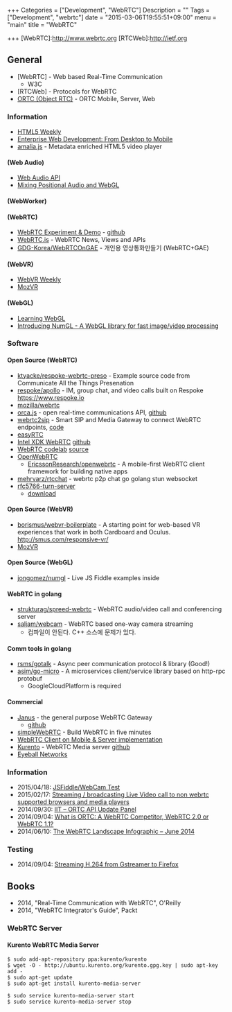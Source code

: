 +++
Categories = ["Development", "WebRTC"]
Description = ""
Tags = ["Development", "webrtc"]
date = "2015-03-06T19:55:51+09:00"
menu = "main"
title = "WebRTC"

+++
[WebRTC]:http://www.webrtc.org
[RTCWeb]:http://ietf.org


## General
* [WebRTC] - Web based Real-Time Communication
	- W3C
* [RTCWeb] - Protocols for WebRTC
* [ORTC (Object RTC)](http://ortc.org/) - ORTC Mobile, Server, Web

### Information
* [HTML5 Weekly](http://html5weekly.com/)
* [Enterprise Web Development: From Desktop to Mobile](http://enterprisewebbook.com/)
* [amalia.js](http://ina-foss.github.io/amalia.js/) - Metadata enriched HTML5 video player

#### (Web Audio)
* [Web Audio API](https://developer.mozilla.org/en-US/docs/Web/API/Web_Audio_API)
* [Mixing Positional Audio and WebGL](http://www.html5rocks.com/en/tutorials/webaudio/positional_audio/)

#### (WebWorker)


#### (WebRTC)
* [WebRTC Experiment & Demo](https://www.webrtc-experiment.com/) -
	[github](https://github.com/muaz-khan/WebRTC-Experiment)
* [WebRTC.is](http://blog.webrtc.is/) - WebRTC News, Views and APIs
* [GDG-Korea/WebRTCOnGAE](https://github.com/GDG-Korea/WebRTCOnGAE) - 개인용 영상통화만들기 (WebRTC+GAE)

#### (WebVR)
* [WebVR Weekly](http://www.webvrweekly.com/)
* [MozVR](http://mozvr.com/)

#### (WebGL)
* [Learning WebGL](http://learningwebgl.com/blog/)
* [Introducing NumGL - A WebGL library for fast image/video processing](http://jonolive.blogspot.kr/2015/01/introducing-numgl-webgl-library-for.html)


### Software
#### Open Source (WebRTC)
* [ktyacke/respoke-webrtc-preso](https://github.com/ktyacke/respoke-webrtc-preso) - Example source code from Communicate All the Things Presenation
* [respoke/apollo](https://github.com/respoke/apollo) - IM, group chat, and video calls built on Respoke
https://www.respoke.io
* [mozilla/webrtc](https://github.com/mozilla/webrtc)
* [orca.js](http://www.orcajs.org/) - open real-time communications API,
	[github](https://github.com/orcajs)
* [webrtc2sip](https://github.com/orcajs) - Smart SIP and Media Gateway to connect WebRTC endpoints,
	[code](http://code.google.com/p/webrtc2sip/)
* [easyRTC](http://easyrtc.com/)
* [Intel XDK WebRTC](https://software.intel.com/en-us/html5/webrtc-client-and-server)
	[github](https://github.com/gomobile/sample-webrtc-video-client)
* [WebRTC codelab](https://bitbucket.org/webrtc/codelab)
	[source](https://bitbucket.org/webrtc/codelab/src)
* [OpenWebRTC](http://www.openwebrtc.io)
	- [EricssonResearch/openwebrtc](https://github.com/EricssonResearch/openwebrtc) - A mobile-first WebRTC client framework for building native apps
* [mehrvarz/rtcchat](https://github.com/mehrvarz/rtcchat) - webrtc p2p chat go golang stun websocket
* [rfc5766-turn-server](https://code.google.com/p/rfc5766-turn-server/)
	- [download](http://turnserver.open-sys.org/downloads/v3.2.5.6/)

#### Open Source (WebVR)
* [borismus/webvr-boilerplate](https://github.com/borismus/webvr-boilerplate) - A starting point for web-based VR experiences that work in both Cardboard and Oculus.
http://smus.com/responsive-vr/
* [MozVR](https://github.com/mozvr)

#### Open Source (WebGL)
* [jongomez/numgl](https://github.com/jongomez/numgl) - Live JS Fiddle examples inside


#### WebRTC in golang
* [strukturag/spreed-webrtc](https://github.com/strukturag/spreed-webrtc) - WebRTC audio/video call and conferencing server
* [saljam/webcam](https://github.com/saljam/webcam) - WebRTC based one-way camera streaming
	- 컴파일이 안된다. C++ 소스에 문제가 있다.

#### Comm tools in golang
* [rsms/gotalk](https://github.com/rsms/gotalk) - Async peer communication protocol & library (Good!)
* [asim/go-micro](https://github.com/asim/go-micro) - A microservices client/service library based on http-rpc protobuf
	- GoogleCloudPlatform is required

#### Commercial
* [Janus](http://janus.conf.meetecho.com/index.html) - the general purpose WebRTC Gateway
	- [github](https://github.com/meetecho/janus-gateway)
* [simpleWebRTC](https://simplewebrtc.com/) - Build WebRTC in five minutes
* [WebRTC Client on Mobile & Server implementation](https://software.intel.com/en-us/html5/webrtc-client-and-server)
* [Kurento](http://www.kurento.org/) - WebRTC Media server
	[github](https://github.com/kurento)
* [Eyeball Networks](http://www.eyeball.com/)

### Information
* 2015/04/18: [JSFiddle/WebCam Test](http://jsfiddle.net/eap27rhq/13/)
* 2015/02/17: [Streaming / broadcasting Live Video call to non webrtc supported browsers and media players](https://altanaitelecom.wordpress.com/2015/02/17/streaming-broadcasting-live-video-call-to-non-webrtc-supported-browsers-and-media-players/)
* 2014/09/30: [IIT – ORTC API Update Panel](http://www.cio2cmo.com/iit-ortc-api-update-panel/)
* 2014/09/04: [What is ORTC: A WebRTC Competitor, WebRTC 2.0 or WebRTC 1.1?](https://bloggeek.me/ortc-webrtc/)
* 2014/06/10: [The WebRTC Landscape Infographic – June 2014](http://www.cio2cmo.com/webrtc-landscape-infographic-june-2014/)


### Testing
* 2014/09/04: [Streaming H.264 from Gstreamer to Firefox](http://comments.gmane.org/gmane.comp.mozilla.devel.media/1216)



## Books
* 2014, "Real-Time Communication with WebRTC", O'Reilly
* 2014, "WebRTC Integrator's Guide", Packt


### WebRTC Server
#### Kurento WebRTC Media Server
```
$ sudo add-apt-repository ppa:kurento/kurento
$ wget -O - http://ubuntu.kurento.org/kurento.gpg.key | sudo apt-key add -
$ sudo apt-get update
$ sudo apt-get install kurento-media-server

$ sudo service kurento-media-server start
$ sudo service kurento-media-server stop
```
